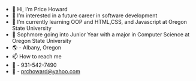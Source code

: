 - 👋 Hi, I’m Price Howard
- 👀 I’m interested in a future career in software development 
- 🌱 I’m currently learning OOP and HTML,CSS, and Javascript at Oregon State University
- :school_satchel: Sophmore going into Junior Year with a major in Computer Science at Oregon State University
- :earth_americas: - Albany, Oregon
- 📫 How to reach me 
- :iphone: - 931-542-7490
- :email: - prchoward@yahoo.com

<!---
prchoward/prchoward is a ✨ special ✨ repository because its `README.md` (this file) appears on your GitHub profile.
You can click the Preview link to take a look at your changes.
--->
